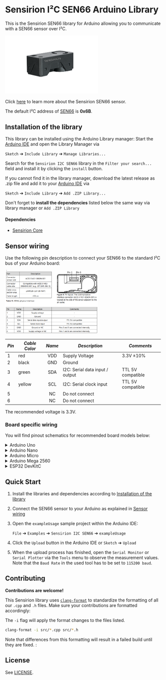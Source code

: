 # Sensirion I²C SEN66 Arduino Library

This is the Sensirion SEN66 library for Arduino allowing you to
communicate with a SEN66 sensor over I²C.

<img src="images/sen6x.png" width="300px">

Click [here](https://sensirion.com/sen6x-air-quality-sensor-platform) to learn more about the Sensirion SEN66 sensor.



The default I²C address of [SEN66](https://www.sensirion.com/products/catalog/SEN66) is **0x6B**.



## Installation of the library

This library can be installed using the Arduino Library manager:
Start the [Arduino IDE](http://www.arduino.cc/en/main/software) and open
the Library Manager via

`Sketch` ➔ `Include Library` ➔ `Manage Libraries...`

Search for the `Sensirion I2C SEN66` library in the `Filter
your search...` field and install it by clicking the `install` button.

If you cannot find it in the library manager, download the latest release as .zip file
and add it to your [Arduino IDE](http://www.arduino.cc/en/main/software) via

`Sketch` ➔ `Include Library` ➔ `Add .ZIP Library...`

Don't forget to **install the dependencies** listed below the same way via library
manager or `Add .ZIP Library`

#### Dependencies
* [Sensirion Core](https://github.com/Sensirion/arduino-core)

## Sensor wiring

Use the following pin description to connect your SEN66 to the standard I²C bus of your Arduino board:

<img src="images/sen6x-pinout.png" width="300px">

| *Pin* | *Cable Color* | *Name* | *Description*  | *Comments* |
|-------|---------------|:------:|----------------|------------|
| 1 | red | VDD | Supply Voltage | 3.3V ±10%
| 2 | black | GND | Ground |
| 3 | green | SDA | I2C: Serial data input / output | TTL 5V compatible
| 4 | yellow | SCL | I2C: Serial clock input | TTL 5V compatible
| 5 |  | NC | Do not connect |
| 6 |  | NC | Do not connect |




The recommended voltage is 3.3V.

### Board specific wiring
You will find pinout schematics for recommended board models below:



<details><summary>Arduino Uno</summary>
<p>

| *SEN66* | *SEN66 Pin* | *Cable Color* | *Board Pin* |
| :---: | --- | --- | --- |
| VDD | 1 | red | 3.3V |
| GND | 2 | black | GND |
| SDA | 3 | green | D18/SDA |
| SCL | 4 | yellow | D19/SCL |



<img src="images/Arduino-Uno-Rev3-i2c-pinout-3.3V.png" width="600px">
</p>
</details>




<details><summary>Arduino Nano</summary>
<p>

| *SEN66* | *SEN66 Pin* | *Cable Color* | *Board Pin* |
| :---: | --- | --- | --- |
| VDD | 1 | red | 3.3V |
| GND | 2 | black | GND |
| SDA | 3 | green | A4 |
| SCL | 4 | yellow | A5 |



<img src="images/Arduino-Nano-i2c-pinout-3.3V.png" width="600px">
</p>
</details>




<details><summary>Arduino Micro</summary>
<p>

| *SEN66* | *SEN66 Pin* | *Cable Color* | *Board Pin* |
| :---: | --- | --- | --- |
| VDD | 1 | red | 3.3V |
| GND | 2 | black | GND |
| SDA | 3 | green | D2/SDA |
| SCL | 4 | yellow | ~D3/SCL |



<img src="images/Arduino-Micro-i2c-pinout-3.3V.png" width="600px">
</p>
</details>




<details><summary>Arduino Mega 2560</summary>
<p>

| *SEN66* | *SEN66 Pin* | *Cable Color* | *Board Pin* |
| :---: | --- | --- | --- |
| VDD | 1 | red | 3.3V |
| GND | 2 | black | GND |
| SDA | 3 | green | D20/SDA |
| SCL | 4 | yellow | D21/SCL |



<img src="images/Arduino-Mega-2560-Rev3-i2c-pinout-3.3V.png" width="600px">
</p>
</details>




<details><summary>ESP32 DevKitC</summary>
<p>

| *SEN66* | *SEN66 Pin* | *Cable Color* | *Board Pin* |
| :---: | --- | --- | --- |
| VDD | 1 | red | 3V3 |
| GND | 2 | black | GND |
| SDA | 3 | green | GPIO 21 |
| SCL | 4 | yellow | GPIO 22 |



<img src="images/esp32-devkitc-i2c-pinout-3.3V.png" width="600px">
</p>
</details>



## Quick Start

1. Install the libraries and dependencies according to [Installation of the library](#installation-of-the-library)

2. Connect the SEN66 sensor to your Arduino as explained in [Sensor wiring](#sensor-wiring)

3. Open the `exampleUsage` sample project within the Arduino IDE:

   `File` ➔ `Examples` ➔ `Sensirion I2C SEN66` ➔ `exampleUsage`



5. Click the `Upload` button in the Arduino IDE or `Sketch` ➔ `Upload`

4. When the upload process has finished, open the `Serial Monitor` or `Serial
   Plotter` via the `Tools` menu to observe the measurement values. Note that
   the `Baud Rate` in the used tool has to be set to `115200 baud`.

## Contributing

**Contributions are welcome!**

This Sensirion library uses
[`clang-format`](https://releases.llvm.org/download.html) to standardize the
formatting of all our `.cpp` and `.h` files. Make sure your contributions are
formatted accordingly:

The `-i` flag will apply the format changes to the files listed.

```bash
clang-format -i src/*.cpp src/*.h
```

Note that differences from this formatting will result in a failed build until
they are fixed.
:

## License

See [LICENSE](LICENSE).